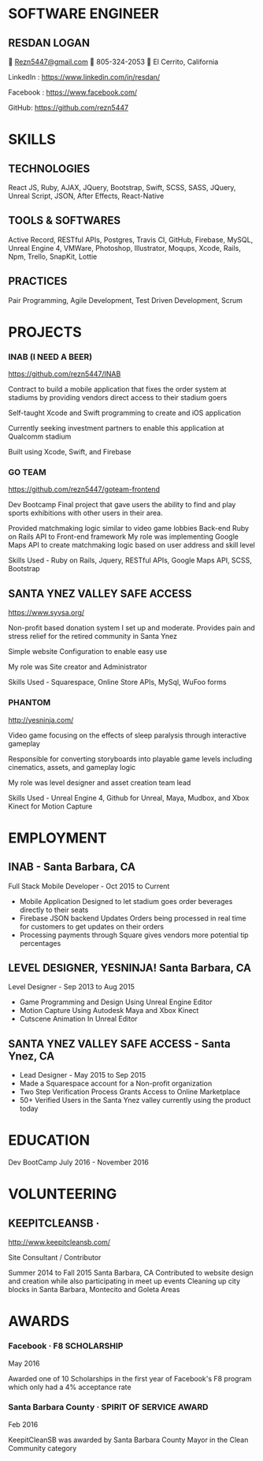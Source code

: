 
# SOFTWARE ENGINEER
## RESDAN LOGAN
 Rezn5447@gmail.com  805-324-2053  El Cerrito, California

LinkedIn : https://www.linkedin.com/in/resdan/ 

Facebook : https://www.facebook.com/

GitHub: https://github.com/rezn5447

# SKILLS 
## TECHNOLOGIES 
React JS, Ruby, AJAX, JQuery, Bootstrap, Swift, SCSS, SASS, JQuery,
Unreal Script, JSON, After Effects, React-Native

## TOOLS & SOFTWARES
Active Record, RESTful APIs, Postgres, Travis CI, GitHub, Firebase, MySQL,
Unreal Engine 4, VMWare, Photoshop, Illustrator, Moqups, Xcode, Rails,
Npm, Trello, SnapKit, Lottie

## PRACTICES 
Pair Programming, Agile Development, Test Driven Development, Scrum


# PROJECTS
### INAB (I NEED A BEER)
https://github.com/rezn5447/INAB

Contract to build a mobile application that fixes the order system at
stadiums by providing vendors direct access to their stadium goers

Self-taught Xcode and Swift programming to create and iOS
application

Currently seeking investment partners to enable this application
at Qualcomm stadium

Built using Xcode, Swift, and Firebase

### GO TEAM
https://github.com/rezn5447/goteam-frontend

Dev Bootcamp Final project that gave users the ability to find and play
sports exhibitions with other users in their area.

Provided matchmaking logic similar to video game lobbies
Back-end Ruby on Rails API to Front-end framework
My role was implementing Google Maps API to create
matchmaking logic based on user address and skill level

Skills Used - Ruby on Rails, Jquery, RESTful APIs, Google Maps
API, SCSS, Bootstrap


## SANTA YNEZ VALLEY SAFE ACCESS
https://www.syvsa.org/

Non-profit based donation system I set up and moderate. Provides
pain and stress relief for the retired community in Santa Ynez

Simple website Configuration to enable easy use

My role was Site creator and Administrator

Skills Used - Squarespace, Online Store APIs, MySql, WuFoo
forms

### PHANTOM
http://yesninja.com/

Video game focusing on the effects of sleep paralysis through
interactive gameplay

Responsible for converting storyboards into playable game levels
including cinematics, assets, and gameplay logic

My role was level designer and asset creation team lead

Skills Used - Unreal Engine 4, Github for Unreal, Maya, Mudbox,
and Xbox Kinect for Motion Capture

# EMPLOYMENT
## INAB - Santa Barbara, CA
Full Stack Mobile Developer  - Oct 2015 to Current
<ul>
<li>Mobile Application Designed to let stadium goes order beverages
directly to their seats</li>
<li>Firebase JSON backend Updates Orders being processed in real
time for customers to get updates on their orders</li>
<li>Processing payments through Square gives vendors more potential tip percentages</li>
</ul>

## LEVEL DESIGNER, YESNINJA! Santa Barbara, CA
Level Designer - Sep 2013 to Aug 2015
<ul>
<li>Game Programming and Design Using Unreal Engine Editor</li>
<li>Motion Capture Using Autodesk Maya and Xbox Kinect</li>
<li>Cutscene Animation In Unreal Editor</li>
</ul>

## SANTA YNEZ VALLEY SAFE ACCESS -  Santa Ynez, CA
<ul>
<li>Lead Designer - May 2015 to Sep 2015</li>
<li>Made a Squarespace account for a Non-profit organization</li>
<li>Two Step Verification Process Grants Access to Online
Marketplace</li>
<li>50+ Verified Users in the Santa Ynez valley currently using the product today</li>
</ul>

# EDUCATION
Dev BootCamp July 2016 - November 2016

# VOLUNTEERING
## KEEPITCLEANSB ·
http://www.keepitcleansb.com/

Site Consultant / Contributor

Summer 2014 to Fall 2015
Santa Barbara, CA
Contributed to website design and creation while also participating in
meet up events
Cleaning up city blocks in Santa Barbara, Montecito and Goleta Areas

# AWARDS
### Facebook · F8 SCHOLARSHIP 

May 2016

Awarded one of 10 Scholarships in the first year of Facebook's F8
program which only had a 4% acceptance rate
### Santa Barbara County · SPIRIT OF SERVICE AWARD

Feb 2016

KeepitCleanSB was awarded by Santa Barbara County Mayor in the
Clean Community category
